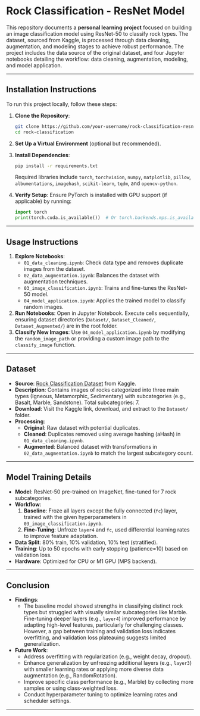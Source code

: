 # Rock Classification - ResNet Model
This repository documents a **personal learning project** focused on building an image classification model using ResNet-50 to classify rock types. The dataset, sourced from Kaggle, is processed through data cleaning, augmentation, and modeling stages to achieve robust performance. The project includes the data source of the original dataset, and four Jupyter notebooks detailing the workflow: data cleaning, augmentation, modeling, and model application.


---

## Installation Instructions
To run this project locally, follow these steps:
1. **Clone the Repository**:
   ```bash
   git clone https://github.com/your-username/rock-classification-resnet-model.git
   cd rock-classification
   ```
2. **Set Up a Virtual Environment** (optional but recommended).

4. **Install Dependencies**:
   ```bash
   pip install -r requirements.txt
   ```
   Required libraries include `torch`, `torchvision`, `numpy`, `matplotlib`, `pillow`, `albumentations`, `imagehash`, `scikit-learn`, `tqdm`, and `opencv-python`.
5. **Verify Setup**:
   Ensure PyTorch is installed with GPU support (if applicable) by running:
   ```python
   import torch
   print(torch.cuda.is_available())  # Or torch.backends.mps.is_available() for M1 Macs
   ```

---

## Usage Instructions
1. **Explore Notebooks**:
   - `01_data_cleaning.ipynb`: Check data type and removes duplicate images from the dataset.
   - `02_data_augmentation.ipynb`: Balances the dataset with augmentation techniques.
   - `03_image_classification.ipynb`: Trains and fine-tunes the ResNet-50 model.
   - `04_model_application.ipynb`: Applies the trained model to classify random images.
2. **Run Notebooks**:
   Open in Jupyter Notebook.
   Execute cells sequentially, ensuring dataset directories (`Dataset/`, `Dataset_Cleaned/`, `Dataset_Augmented/`) are in the root folder.
3. **Classify New Images**:
   Use `04_model_application.ipynb` by modifying the `random_image_path` or providing a custom image path to the `classify_image` function.

---

## Dataset
- **Source**: [Rock Classification Dataset](https://www.kaggle.com/datasets/salmaneunus/rock-classification?resource=download) from Kaggle.
- **Description**: Contains images of rocks categorized into three main types (Igneous, Metamorphic, Sedimentary) with subcategories (e.g., Basalt, Marble, Sandstone). Total subcategories: 7.
- **Download**: Visit the Kaggle link, download, and extract to the `Dataset/` folder.
- **Processing**:
  - **Original**: Raw dataset with potential duplicates.
  - **Cleaned**: Duplicates removed using average hashing (aHash) in `01_data_cleaning.ipynb`.
  - **Augmented**: Balanced dataset with transformations in `02_data_augmentation.ipynb` to match the largest subcategory count.

---

## Model Training Details
- **Model**: ResNet-50 pre-trained on ImageNet, fine-tuned for 7 rock subcategories.
- **Workflow**:
  1. **Baseline**: Froze all layers except the fully connected (`fc`) layer, trained with the given hyperparameters in `03_image_classification.ipynb`.
  2. **Fine-Tuning**: Unfroze `layer4` and `fc`, used differential learning rates to improve feature adaptation.
- **Data Split**: 80% train, 10% validation, 10% test (stratified).
- **Training**: Up to 50 epochs with early stopping (patience=10) based on validation loss.
- **Hardware**: Optimized for CPU or M1 GPU (MPS backend).

---

## Conclusion
- **Findings**: 
  - The baseline model showed strengths in classifying distinct rock types but struggled with visually similar subcategories like Marble. Fine-tuning deeper layers (e.g., `layer4`) improved performance by adapting high-level features, particularly for challenging classes. However, a gap between training and validation loss indicates overfitting, and validation loss plateauing suggests limited generalization.
- **Future Work**: 
  - Address overfitting with regularization (e.g., weight decay, dropout). 
  - Enhance generalization by unfreezing additional layers (e.g., `layer3`) with smaller learning rates or applying more diverse data augmentation (e.g., RandomRotation). 
  - Improve specific class performance (e.g., Marble) by collecting more samples or using class-weighted loss. 
  - Conduct hyperparameter tuning to optimize learning rates and scheduler settings.

---
